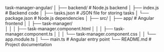 task-manager-angular/
│
├── backend/           # Node.js backend
│   ├── index.js       # Backend code
│   ├── tasks.json     # JSON file for storing tasks
│   └── package.json   # Node.js dependencies
│
├── src/
│   ├── app/           # Angular frontend
│   │   ├── task-manager/    
│   │   │   ├── task-manager.component.html
│   │   │   ├── task-manager.component.ts
│   │   │   └── task-manager.component.css
│   │   └── app.module.ts
│   └── main.ts        # Angular entry point
└── README.md          # Project documentation
